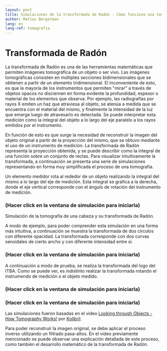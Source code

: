 ```yaml
---
layout: post
title: Simulaciones de la transformada de Radón - Cómo funciona una tomografía
author: Matías Bergerman
lang: es
lang-ref: tomografia
---
```


<script src="assets/files/tomografia-files/tomography.js"></script>

# Transformada de Radón

La transformada de Radón es una de las herramientas matemáticas que permiten imágenes tomográfica de un objeto o ser vivo. Las imágenes tomográficas consisten en múltiples secciones bidimensionales que se obtienen a partir de un elemento tridimensional. El inconveniente de esto, es que la mayoría de los instrumentos que permiten "mirar" a través de objetos opacos no disciernen en forma evidente la profundidad, espesor o material de los elementos que observa. Por ejemplo, las radiografías por rayos X emiten un haz que atraviesa al objeto, se atenúa a medida que se encuentra con el material del mismo, y finalmente la intensidad de la luz que emerge luego de atravesarlo es detectada. Se puede interpretar esta medición como la integral del objeto a lo largo del eje paralelo a los rayos emitidos por el instrumento.

En función de esto es que surge la necesidad de reconstruír la imagen del objeto original a partir de la proyección del mismo, que se obtuvo mediante el uso de un instrumento de medición. La transformada de Radón representa la proyección obtenida, y se puede describir como la integral de una función sobre un conjunto de rectas. Para visualizar intuitivamente la transformada, a continuación se presenta una serie de simulaciones representando en forma muy simplificada el proceso de una tomografía.

Un elemento medidor rota al rededor de un objeto realizando la integral del mismo a lo largo del eje de medición. Esta integral se grafica a la derecha, donde el eje vertical corresponde con el ángulo de rotación del instrumento de medición.

### (Hacer click en la ventana de simulación para iniciarla)
<div id="sketch-tomography" style="max-width:800px;"></div>
Simulación de la tomografía de una cabeza y su transformada de Radón.

A modo de ejemplo, para poder comprender esta simulación en una forma más intuitiva, a continuación se muestra la transformada de dos círculos con diferente opacidad. La transformada corresponde con dos curvas senoidales de cierto ancho y con diferente intensidad entre sí.

### (Hacer click en la ventana de simulación para iniciarla)
<div id="sketch-tomography-dots" style="max-width:800px;"></div>

A continuación a modo de prueba, se realiza la transformada del logo del ITBA. Como se puede ver, es indistinto realizar la transformada rotando el instrumendo de medición o el objeto medido.

### (Hacer click en la ventana de simulación para iniciarla)
<div id="sketch-tomography-logo" style="max-width:800px;"></div>

### (Hacer click en la ventana de simulación para iniciarla)
<div id="sketch-tomography-logo2" style="max-width:800px;"></div>


Las simulaciones fueron basadas en el video [Looking through Objects - How Tomography Works!](https://youtu.be/f0sxjhGHRPo) por [Kolibril](https://www.youtube.com/@Kolibril).

Para poder reconstruír la imagen original, se debe aplicar el proceso inverso utilizando un filtrado pasa-altos. En el video previamente mencionado se puede observar una explicación detallada de este proceso, como también el desarrollo matemático de la transformada de Radón.